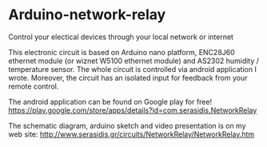 Arduino-network-relay
=====================

Control your electical devices through your local network or internet

This electronic circuit is based on Arduino nano platform, ENC28J60 ethernet module (or wiznet W5100 ethernet module) and AS2302 humidity / temperature sensor. The whole circuit is controlled via android application I wrote.
Moreover, the circuit has an isolated input for feedback from your remote control.

The android application can be found on Google play for free! 
https://play.google.com/store/apps/details?id=com.serasidis.NetworkRelay


The schematic diagram, arduino sketch and video presentation is on my web site:
http://www.serasidis.gr/circuits/NetworkRelay/NetworkRelay.htm


